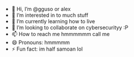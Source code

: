 - 👋 Hi, I’m @gguso or alex
- 👀 I’m interested in to much stuff
- 🌱 I’m currently learning how to live
- 💞️ I’m looking to collaborate on cybersecurityy :P
- 📫 How to reach me hmmmmmm call me
- 😄 Pronouns: hmmmmm 
- ⚡ Fun fact: im half samoan lol
<!---
gguso/gguso is a ✨ special ✨ repository because its `README.md` (this file) appears on your GitHub profile.
You can click the Preview link to take a look at your changes.
--->
